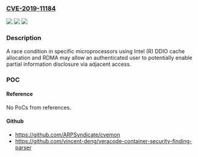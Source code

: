### [CVE-2019-11184](https://cve.mitre.org/cgi-bin/cvename.cgi?name=CVE-2019-11184)
![](https://img.shields.io/static/v1?label=Product&message=Partial%20Information%20Disclosure%20Advisory&color=blue)
![](https://img.shields.io/static/v1?label=Version&message=n%2Fa&color=blue)
![](https://img.shields.io/static/v1?label=Vulnerability&message=Information%20Disclosure&color=brighgreen)

### Description

A race condition in specific microprocessors using Intel (R) DDIO cache allocation and RDMA may allow an authenticated user to potentially enable partial information disclosure via adjacent access.

### POC

#### Reference
No PoCs from references.

#### Github
- https://github.com/ARPSyndicate/cvemon
- https://github.com/vincent-deng/veracode-container-security-finding-parser

